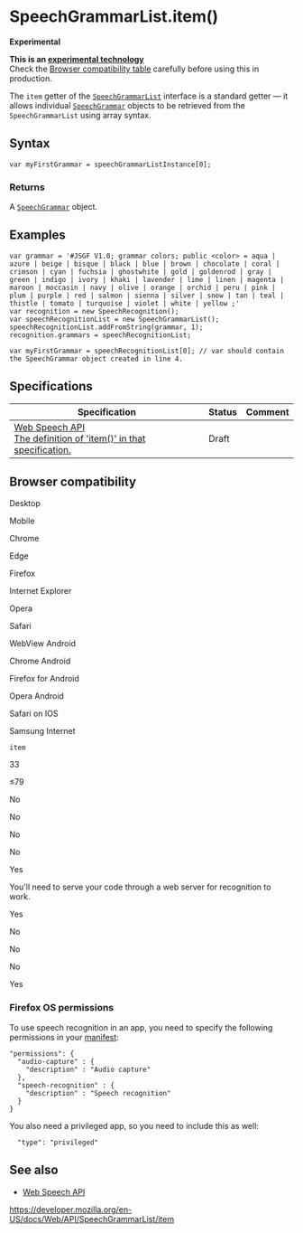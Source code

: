 SpeechGrammarList.item()
========================

**Experimental**

**This is an [experimental technology](https://developer.mozilla.org/en-US/docs/MDN/Guidelines/Conventions_definitions#experimental)**  
Check the [Browser compatibility table](#browser_compatibility) carefully before using this in production.

The `item` getter of the [`SpeechGrammarList`](../speechgrammarlist) interface is a standard getter — it allows individual [`SpeechGrammar`](../speechgrammar) objects to be retrieved from the `SpeechGrammarList` using array syntax.

Syntax
------

    var myFirstGrammar = speechGrammarListInstance[0];

### Returns

A [`SpeechGrammar`](../speechgrammar) object.

Examples
--------

    var grammar = '#JSGF V1.0; grammar colors; public <color> = aqua | azure | beige | bisque | black | blue | brown | chocolate | coral | crimson | cyan | fuchsia | ghostwhite | gold | goldenrod | gray | green | indigo | ivory | khaki | lavender | lime | linen | magenta | maroon | moccasin | navy | olive | orange | orchid | peru | pink | plum | purple | red | salmon | sienna | silver | snow | tan | teal | thistle | tomato | turquoise | violet | white | yellow ;'
    var recognition = new SpeechRecognition();
    var speechRecognitionList = new SpeechGrammarList();
    speechRecognitionList.addFromString(grammar, 1);
    recognition.grammars = speechRecognitionList;

    var myFirstGrammar = speechRecognitionList[0]; // var should contain the SpeechGrammar object created in line 4.

Specifications
--------------

<table><thead><tr class="header"><th>Specification</th><th>Status</th><th>Comment</th></tr></thead><tbody><tr class="odd"><td><a href="https://wicg.github.io/speech-api/#dom-speechgrammarlist-item">Web Speech API<br />
<span class="small">The definition of 'item()' in that specification.</span></a></td><td><span class="spec-draft">Draft</span></td><td></td></tr></tbody></table>

Browser compatibility
---------------------

Desktop

Mobile

Chrome

Edge

Firefox

Internet Explorer

Opera

Safari

WebView Android

Chrome Android

Firefox for Android

Opera Android

Safari on IOS

Samsung Internet

`item`

33

≤79

No

No

No

No

Yes

You'll need to serve your code through a web server for recognition to work.

Yes

No

No

No

Yes

### Firefox OS permissions

To use speech recognition in an app, you need to specify the following permissions in your [manifest](https://developer.mozilla.org/en-US/docs/Web/Apps/Build/Manifest):

    "permissions": {
      "audio-capture" : {
        "description" : "Audio capture"
      },
      "speech-recognition" : {
        "description" : "Speech recognition"
      }
    }

You also need a privileged app, so you need to include this as well:

      "type": "privileged"

See also
--------

-   [Web Speech API](../web_speech_api)

<a href="https://developer.mozilla.org/en-US/docs/Web/API/SpeechGrammarList/item" class="_attribution-link">https://developer.mozilla.org/en-US/docs/Web/API/SpeechGrammarList/item</a>
